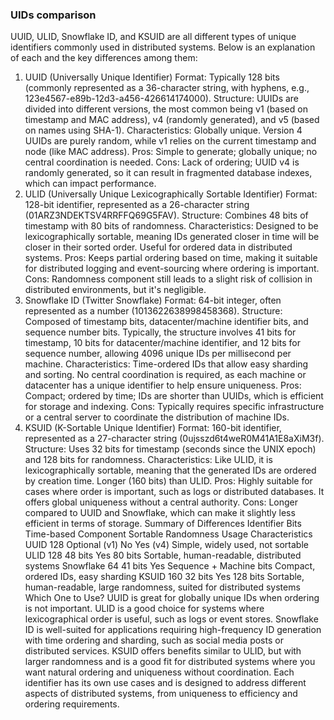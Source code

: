 ### UIDs comparison
UUID, ULID, Snowflake ID, and KSUID are all different types of unique identifiers commonly used in distributed systems. Below is an explanation of each and the key differences among them:

1. UUID (Universally Unique Identifier)
   Format: Typically 128 bits (commonly represented as a 36-character string, with hyphens, e.g., 123e4567-e89b-12d3-a456-426614174000).
   Structure: UUIDs are divided into different versions, the most common being v1 (based on timestamp and MAC address), v4 (randomly generated), and v5 (based on names using SHA-1).
   Characteristics:
   Globally unique.
   Version 4 UUIDs are purely random, while v1 relies on the current timestamp and node (like MAC address).
   Pros: Simple to generate; globally unique; no central coordination is needed.
   Cons: Lack of ordering; UUID v4 is randomly generated, so it can result in fragmented database indexes, which can impact performance.
2. ULID (Universally Unique Lexicographically Sortable Identifier)
   Format: 128-bit identifier, represented as a 26-character string (01ARZ3NDEKTSV4RRFFQ69G5FAV).
   Structure: Combines 48 bits of timestamp with 80 bits of randomness.
   Characteristics:
   Designed to be lexicographically sortable, meaning IDs generated closer in time will be closer in their sorted order.
   Useful for ordered data in distributed systems.
   Pros: Keeps partial ordering based on time, making it suitable for distributed logging and event-sourcing where ordering is important.
   Cons: Randomness component still leads to a slight risk of collision in distributed environments, but it's negligible.
3. Snowflake ID (Twitter Snowflake)
   Format: 64-bit integer, often represented as a number (1013622638998458368).
   Structure:
   Composed of timestamp bits, datacenter/machine identifier bits, and sequence number bits.
   Typically, the structure involves 41 bits for timestamp, 10 bits for datacenter/machine identifier, and 12 bits for sequence number, allowing 4096 unique IDs per millisecond per machine.
   Characteristics:
   Time-ordered IDs that allow easy sharding and sorting.
   No central coordination is required, as each machine or datacenter has a unique identifier to help ensure uniqueness.
   Pros: Compact; ordered by time; IDs are shorter than UUIDs, which is efficient for storage and indexing.
   Cons: Typically requires specific infrastructure or a central server to coordinate the distribution of machine IDs.
4. KSUID (K-Sortable Unique Identifier)
   Format: 160-bit identifier, represented as a 27-character string (0ujsszd6t4weR0M41A1E8aXiM3f).
   Structure:
   Uses 32 bits for timestamp (seconds since the UNIX epoch) and 128 bits for randomness.
   Characteristics:
   Like ULID, it is lexicographically sortable, meaning that the generated IDs are ordered by creation time.
   Longer (160 bits) than ULID.
   Pros: Highly suitable for cases where order is important, such as logs or distributed databases. It offers global uniqueness without a central authority.
   Cons: Longer compared to UUID and Snowflake, which can make it slightly less efficient in terms of storage.
   Summary of Differences
   Identifier	Bits	Time-based Component	Sortable	Randomness	Usage Characteristics
   UUID	128	Optional (v1)	No	Yes (v4)	Simple, widely used, not sortable
   ULID	128	48 bits	Yes	80 bits	Sortable, human-readable, distributed systems
   Snowflake	64	41 bits	Yes	Sequence + Machine bits	Compact, ordered IDs, easy sharding
   KSUID	160	32 bits	Yes	128 bits	Sortable, human-readable, large randomness, suited for distributed systems
   Which One to Use?
   UUID is great for globally unique IDs when ordering is not important.
   ULID is a good choice for systems where lexicographical order is useful, such as logs or event stores.
   Snowflake ID is well-suited for applications requiring high-frequency ID generation with time ordering and sharding, such as social media posts or distributed services.
   KSUID offers benefits similar to ULID, but with larger randomness and is a good fit for distributed systems where you want natural ordering and uniqueness without coordination.
   Each identifier has its own use cases and is designed to address different aspects of distributed systems, from uniqueness to efficiency and ordering requirements.